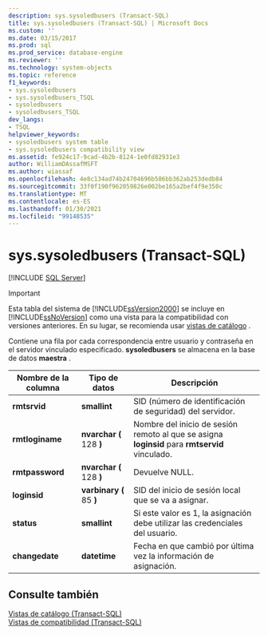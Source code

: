 ```yaml
---
description: sys.sysoledbusers (Transact-SQL)
title: sys.sysoledbusers (Transact-SQL) | Microsoft Docs
ms.custom: ''
ms.date: 03/15/2017
ms.prod: sql
ms.prod_service: database-engine
ms.reviewer: ''
ms.technology: system-objects
ms.topic: reference
f1_keywords:
- sys.sysoledbusers
- sys.sysoledbusers_TSQL
- sysoledbusers
- sysoledbusers_TSQL
dev_langs:
- TSQL
helpviewer_keywords:
- sysoledbusers system table
- sys.sysoledbusers compatibility view
ms.assetid: fe924c17-9cad-4b2b-8124-1e0fd82931e3
author: WilliamDAssafMSFT
ms.author: wiassaf
ms.openlocfilehash: 4e8c134ad74b24704696b586bb362ab253dedb84
ms.sourcegitcommit: 33f0f190f962059826e002be165a2bef4f9e350c
ms.translationtype: MT
ms.contentlocale: es-ES
ms.lasthandoff: 01/30/2021
ms.locfileid: "99148535"
---
```

# <a name="syssysoledbusers-transact-sql"></a>sys.sysoledbusers (Transact-SQL)
[!INCLUDE [SQL Server](../../includes/applies-to-version/sqlserver.md)]

    
> [!IMPORTANT]  
>  Esta tabla del sistema de [!INCLUDE[ssVersion2000](../../includes/ssversion2000-md.md)] se incluye en [!INCLUDE[ssNoVersion](../../includes/ssnoversion-md.md)] como una vista para la compatibilidad con versiones anteriores. En su lugar, se recomienda usar [vistas de catálogo](../../relational-databases/system-catalog-views/catalog-views-transact-sql.md) .  
  
 Contiene una fila por cada correspondencia entre usuario y contraseña en el servidor vinculado especificado. **sysoledbusers** se almacena en la base de datos **maestra** .  
  
|Nombre de la columna|Tipo de datos|Descripción|  
|-----------------|---------------|-----------------|  
|**rmtsrvid**|**smallint**|SID (número de identificación de seguridad) del servidor.|  
|**rmtloginame**|**nvarchar (** 128 **)**|Nombre del inicio de sesión remoto al que se asigna **loginsid** para **rmtservid** vinculado.|  
|**rmtpassword**|**nvarchar (** 128 **)**|Devuelve NULL.|  
|**loginsid**|**varbinary (** 85 **)**|SID del inicio de sesión local que se va a asignar.|  
|**status**|**smallint**|Si este valor es 1, la asignación debe utilizar las credenciales del usuario.|  
|**changedate**|**datetime**|Fecha en que cambió por última vez la información de asignación.|  
  
## <a name="see-also"></a>Consulte también  
 [Vistas de catálogo &#40;Transact-SQL&#41;](../../relational-databases/system-catalog-views/catalog-views-transact-sql.md)   
 [Vistas de compatibilidad &#40;Transact-SQL&#41;](~/relational-databases/system-compatibility-views/system-compatibility-views-transact-sql.md)  
  
  
